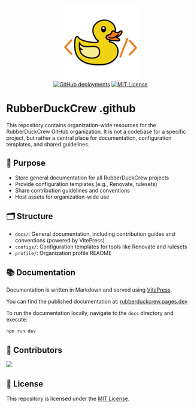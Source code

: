 <div align="center">
  <img src="docs/public/logo.svg" alt="RubberDuckCrew Logo" width="200"/>
  <br>
  <a href="https://rubberduckcrew.pages.dev" target="_blank">
    <img alt="GitHub deployments" src="https://img.shields.io/github/deployments/RubberDuckCrew/.github/production?label=Documentation%20Deployment"></a>
  <a href="https://github.com/RubberDuckCrew/.github/blob/main/LICENSE" target="_blank">
    <img src="https://img.shields.io/github/license/RubberDuckCrew/.github" alt="MIT License"/></a>
</div>

# RubberDuckCrew .github

This repository contains organization-wide resources for the RubberDuckCrew GitHub organization. It is not a codebase for a specific project, but rather a central place for documentation, configuration templates, and shared guidelines.

## 🎯 Purpose

-   Store general documentation for all RubberDuckCrew projects
-   Provide configuration templates (e.g., Renovate, rulesets)
-   Share contribution guidelines and conventions
-   Host assets for organization-wide use

## 🗂️ Structure

-   `docs/`: General documentation, including contribution guides and conventions (powered by VitePress)
-   `configs/`: Configuration templates for tools like Renovate and rulesets
-   `profile/`: Organization profile README

## 📚 Documentation

Documentation is written in Markdown and served using [VitePress](https://vitepress.dev/).

You can find the published documentation at: [rubberduckcrew.pages.dev](https://rubberduckcrew.pages.dev)

To run the documentation locally, navigate to the `docs` directory and execute:

```sh
npm run dev
```

## 👥 Contributors

<a href="https://github.com/RubberDuckCrew/.github/graphs/contributors">
  <img src="https://contrib.rocks/image?repo=RubberDuckCrew/.github" />
</a>

## 📄 License

This repository is licensed under the [MIT License](LICENSE).
